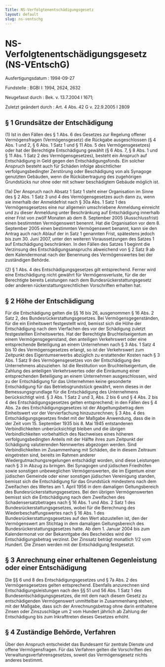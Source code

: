 ```yaml
---
Title: NS-Verfolgtenentschädigungsgesetz
layout: default
slug: ns-ventschg
---
```


# NS-Verfolgtenentschädigungsgesetz (NS-VEntschG)

Ausfertigungsdatum
:   1994-09-27

Fundstelle
:   BGBl I: 1994, 2624, 2632

Neugefasst durch
:   Bek. v. 13.7.2004 I 1671;

Zuletzt geändert durch
:   Art. 4 Abs. 42 G v. 22.9.2005 I 2809


## § 1 Grundsätze der Entschädigung

(1) Ist in den Fällen des § 1 Abs. 6 des Gesetzes zur Regelung offener
Vermögensfragen (Vermögensgesetz) die Rückgabe ausgeschlossen (§ 4
Abs. 1 und 2, § 6 Abs. 1 Satz 1 und § 11 Abs. 5 des Vermögensgesetzes)
oder hat der Berechtigte Entschädigung gewählt (§ 6 Abs. 7, § 8 Abs. 1
und § 11 Abs. 1 Satz 2 des Vermögensgesetzes), besteht ein Anspruch
auf Entschädigung in Geld gegen den Entschädigungsfonds. Ein solcher
Anspruch besteht auch für Schäden infolge absichtlicher
verfolgungsbedingter Zerstörung oder Beschädigung von als Synagoge
genutzten Gebäuden, wenn die Rückübertragung des zugehörigen
Grundstücks nur ohne oder mit schwer beschädigtem Gebäude möglich ist.

(1a) Der Anspruch nach Absatz 1 Satz 1 steht einer Organisation im
Sinne des § 2 Abs. 1 Satz 3 und 4 des Vermögensgesetzes auch dann zu,
wenn sie innerhalb der Anmeldefrist nach § 30a Abs. 1 Satz 1 des
Vermögensgesetzes eine nur allgemein umschriebene Anmeldung einreicht
und zu dieser Anmeldung unter Beschränkung auf Entschädigung innerhalb
einer Frist von zwölf Monaten ab dem 8. September 2005
(Ausschlussfrist) einen bestimmten Vermögenswert benennt. Hat die
Organisation vor dem 8. September 2005 einen bestimmten Vermögenswert
benannt, kann sie den Antrag auch nach Ablauf der in Satz 1 genannten
Frist, spätestens jedoch bis zum 30. Juni 2007, unter den weiteren
Voraussetzungen des Satzes 1 auf Entschädigung beschränken. In den
Fällen des Satzes 1 beginnt die Verzinsung des Entschädigungsanspruchs
abweichend von § 2 Satz 9 ab dem Kalendermonat nach der Benennung des
Vermögenswertes bei der zuständigen Behörde.

(2) § 1 Abs. 4 des Entschädigungsgesetzes gilt entsprechend. Ferner
wird eine Entschädigung nicht gewährt für Vermögensverluste, für die
der Berechtigte bereits Leistungen nach dem
Bundesrückerstattungsgesetz oder anderen rückerstattungsrechtlichen
Vorschriften erhalten hat.


## § 2 Höhe der Entschädigung

Für die Entschädigung gelten die §§ 16 bis 26, ausgenommen § 16 Abs. 2
Satz 2, des Bundesrückerstattungsgesetzes. Bei Vermögensgegenständen,
für die ein Einheitswert festgestellt wird, bemisst sich die Höhe der
Entschädigung nach dem Vierfachen des vor der Schädigung zuletzt
festgestellten Einheitswertes. Hat der Berechtigte Bruchteilseigentum
an einem Vermögensgegenstand, den anteiligen Verkehrswert oder eine
entsprechende Beteiligung an einem Unternehmen nach § 3 Abs. 1 Satz 4
bis 10 des Vermögensgesetzes erlangt, so ist der Verkehrswert zum
Zeitpunkt des Eigentumserwerbs abzüglich zu erstattender Kosten nach §
3 Abs. 1 Satz 9 des Vermögensgesetzes von der Entschädigung des
Unternehmens abzuziehen. Ist die Restitution von Bruchteilseigentum,
die Zahlung des anteiligen Verkehrswertes oder die Einräumung einer
entsprechenden Beteiligung an einem Unternehmen ausgeschlossen, wird
zu der Entschädigung für das Unternehmen keine gesonderte
Entschädigung für das Betriebsgrundstück gewährt, wenn dieses in der
Bemessungsgrundlage für die Entschädigung des Unternehmens
berücksichtigt wird. § 3 Abs. 1 Satz 2 und 3, Abs. 2 bis 6 und § 4
Abs. 2 bis 4 des Entschädigungsgesetzes gelten entsprechend; in den
Fällen des § 4 Abs. 2a des Entschädigungsgesetzes ist der
Abgeltungsbetrag dem Einheitswert vor der Vervierfachung
hinzuzurechnen; § 3 Abs. 4 des Entschädigungsgesetzes findet mit der
Maßgabe Anwendung, dass die in der Zeit vom 15. September 1935 bis 8.
Mai 1945 entstandenen Verbindlichkeiten unberücksichtigt bleiben und
die übrigen Verbindlichkeiten vorbehaltlich des Nachweises eines
höheren verfolgungsbedingten Anteils mit der Hälfte ihres zum
Zeitpunkt der Schädigung valutierenden Nennwertes abgezogen werden.
Sind Verbindlichkeiten im Zusammenhang mit Schäden, die in diesem
Zeitraum eingetreten sind, bereits im Rahmen anderer
Wiedergutmachungsregelungen entschädigt worden, sind diese Leistungen
nach § 3 in Abzug zu bringen. Bei Synagogen und jüdischen Friedhöfen
sowie sonstigen unbeweglichen Vermögenswerten, die im Eigentum einer
jüdischen Gemeinde oder einer sonstigen jüdischen Vereinigung standen,
bemisst sich die Entschädigung für das Grundstück mindestens nach dem
Zweifachen des Wertes am 1. April 1956 in dem damaligen
Geltungsbereich des Bundesrückerstattungsgesetzes. Bei den übrigen
Vermögenswerten bemisst sich die Entschädigung nach dem Zweifachen des
Schadensersatzbetrages nach § 16 Abs. 1 und Abs. 2 Satz 1 des
Bundesrückerstattungsgesetzes, wobei für die Berechnung des
Wiederbeschaffungswertes nach § 16 Abs. 1 des
Bundesrückerstattungsgesetzes auf den Wert abzustellen ist, den der
Vermögenswert am Stichtag in dem damaligen Geltungsbereich des
Bundesrückerstattungsgesetzes hatte. Ab dem 1. Januar 2004 bis zum
Kalendermonat vor der Bekanntgabe des Bescheides wird der
Entschädigungsbetrag verzinst. Der Zinssatz beträgt monatlich 1/2 vom
Hundert. Die Zinsen werden mit der Entschädigung festgesetzt.


## § 3 Anrechnung einer erhaltenen Gegenleistung oder einer Entschädigung

Die §§ 6 und 8 des Entschädigungsgesetzes und § 7a Abs. 2 des
Vermögensgesetzes gelten entsprechend. Ebenfalls anzurechnen sind
Entschädigungsleistungen nach den §§ 51 und 56 Abs. 1 Satz 1 des
Bundesentschädigungsgesetzes, die mit dem nach diesem Gesetz zu
entschädigenden Vermögenswert unmittelbar in Zusammenhang stehen, mit
der Maßgabe, dass sich der Anrechnungsbetrag ohne darin enthaltene
Zinsen oder Zinszuschläge um 2 vom Hundert jährlich ab Zahlung der
Entschädigung bis zum Inkrafttreten dieses Gesetzes erhöht.


## § 4 Zuständige Behörde, Verfahren

Über den Anspruch entscheidet das Bundesamt für zentrale Dienste und
offene Vermögensfragen. Für das Verfahren gelten die Vorschriften des
Verwaltungsverfahrensgesetzes, soweit das Vermögensgesetz nichts
anderes bestimmt.

